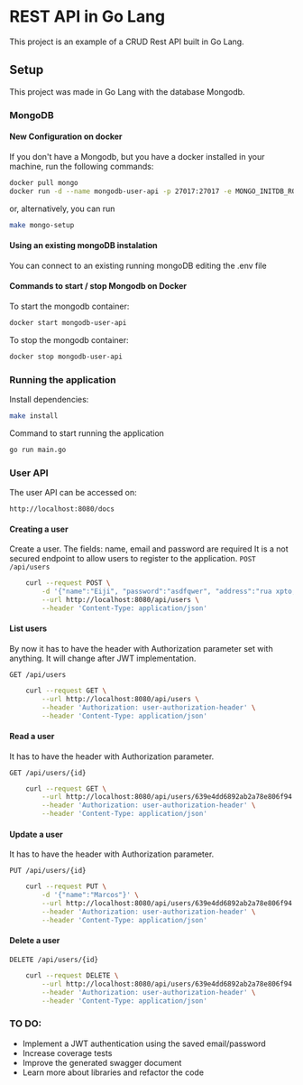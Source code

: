 # REST API in Go Lang

This project is an example of a CRUD Rest API built in Go Lang. 

## Setup

This project was made in Go Lang with the database Mongodb.

### MongoDB
#### New Configuration on docker
If you don't have a Mongodb, but you have a docker installed in your machine, run the following commands:

```sh
docker pull mongo
docker run -d --name mongodb-user-api -p 27017:27017 -e MONGO_INITDB_ROOT_USERNAME=root -e MONGO_INITDB_ROOT_PASSWORD=root mongo
```
 or, alternatively, you can run
 ```sh
make mongo-setup
```

#### Using an existing mongoDB instalation
You can connect to an existing running mongoDB editing the .env file

#### Commands to start / stop Mongodb on Docker
To start the mongodb container:
 ```sh
docker start mongodb-user-api
```
To stop the mongodb container:
```sh
docker stop mongodb-user-api
```

### Running the application
Install dependencies:
```sh
make install
```

Command to start running the application
```sh
go run main.go
```

### User API

The user API can be accessed on:

    http://localhost:8080/docs



#### Creating a user
Create a user.
The fields: name, email and password are required
It is a not secured endpoint to allow users to register to the application.
`POST /api/users`
```sh
    curl --request POST \
        -d '{"name":"Eiji", "password":"asdfqwer", "address":"rua xpto, 123", "birthday": "1981-04-14T07:01:02.000Z", "email":"eijiok@gmail.com"}' \
        --url http://localhost:8080/api/users \
        --header 'Content-Type: application/json' 
``` 


#### List users 

By now it has to have the header with Authorization parameter set with anything. 
It will change after JWT implementation. 

`GET /api/users`
```sh
    curl --request GET \
        --url http://localhost:8080/api/users \
        --header 'Authorization: user-authorization-header' \
        --header 'Content-Type: application/json' 
``` 

#### Read a user

It has to have the header with Authorization parameter.

`GET /api/users/{id}`
```sh
    curl --request GET \
        --url http://localhost:8080/api/users/639e4dd6892ab2a78e806f94 \
        --header 'Authorization: user-authorization-header' \
        --header 'Content-Type: application/json' 
``` 

#### Update a user

It has to have the header with Authorization parameter.

`PUT /api/users/{id}` 
```sh
    curl --request PUT \
        -d '{"name":"Marcos"}' \
        --url http://localhost:8080/api/users/639e4dd6892ab2a78e806f94 \
        --header 'Authorization: user-authorization-header' \
        --header 'Content-Type: application/json' 
``` 


#### Delete a user
`DELETE /api/users/{id}`
```sh
    curl --request DELETE \
        --url http://localhost:8080/api/users/639e4dd6892ab2a78e806f94 \
        --header 'Authorization: user-authorization-header' \
        --header 'Content-Type: application/json' 
``` 

### TO DO:

- Implement a JWT authentication using the saved email/password
- Increase coverage tests
- Improve the generated swagger document
- Learn more about libraries and refactor the code
